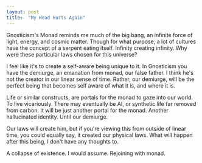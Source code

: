 ```yaml
---
layout: post
title:  "My Head Hurts Again"
---
```

Gnosticism's Monad reminds me much of the big bang, an infinite force of light, energy, and cosmic matter. Though for what purpose, a lot of cultures have the concept of a serpent eating itself. Infinity creating infinity. Why were these particular laws chosen for this universe?

I feel like it's to create a self-aware being unique to it. In Gnosticism you have the demiurge, an emanation from monad, our false father. I think he's not the creator in our linear sense of time.
Rather, our demiurge, will be the perfect being that becomes self aware of what it is, and where it is.

Life or similar constructs, are portals for the monad to gaze into our world. To live vicariously. There may eventually be AI, or synthetic life far removed from carbon. It will be just another portal for the monad. Another hallucinated identity. Until our demiurge.

Our laws will create him, but if you're viewing this from outside of linear time, you could equally say, it created our physical laws. What will happen after this being, I don't have any thoughts to.

A collapse of existence. I would assume. Rejoining with monad.
